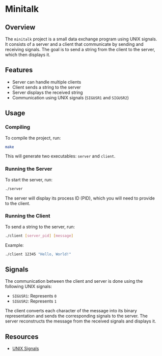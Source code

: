 # Minitalk

## Overview

The `minitalk` project is a small data exchange program using UNIX signals. It consists of a server and a client that communicate by sending and receiving signals. The goal is to send a string from the client to the server, which then displays it.

## Features

- Server can handle multiple clients
- Client sends a string to the server
- Server displays the received string
- Communication using UNIX signals (`SIGUSR1` and `SIGUSR2`)

## Usage

### Compiling

To compile the project, run:

```sh
make
```

This will generate two executables: `server` and `client`.

### Running the Server

To start the server, run:

```sh
./server
```

The server will display its process ID (PID), which you will need to provide to the client.

### Running the Client

To send a string to the server, run:

```sh
./client [server_pid] [message]
```

Example:

```sh
./client 12345 "Hello, World!"
```

## Signals

The communication between the client and server is done using the following UNIX signals:

- `SIGUSR1`: Represents `0`
- `SIGUSR2`: Represents `1`

The client converts each character of the message into its binary representation and sends the corresponding signals to the server. The server reconstructs the message from the received signals and displays it.

## Resources

- [UNIX Signals](https://man7.org/linux/man-pages/man7/signal.7.html)
